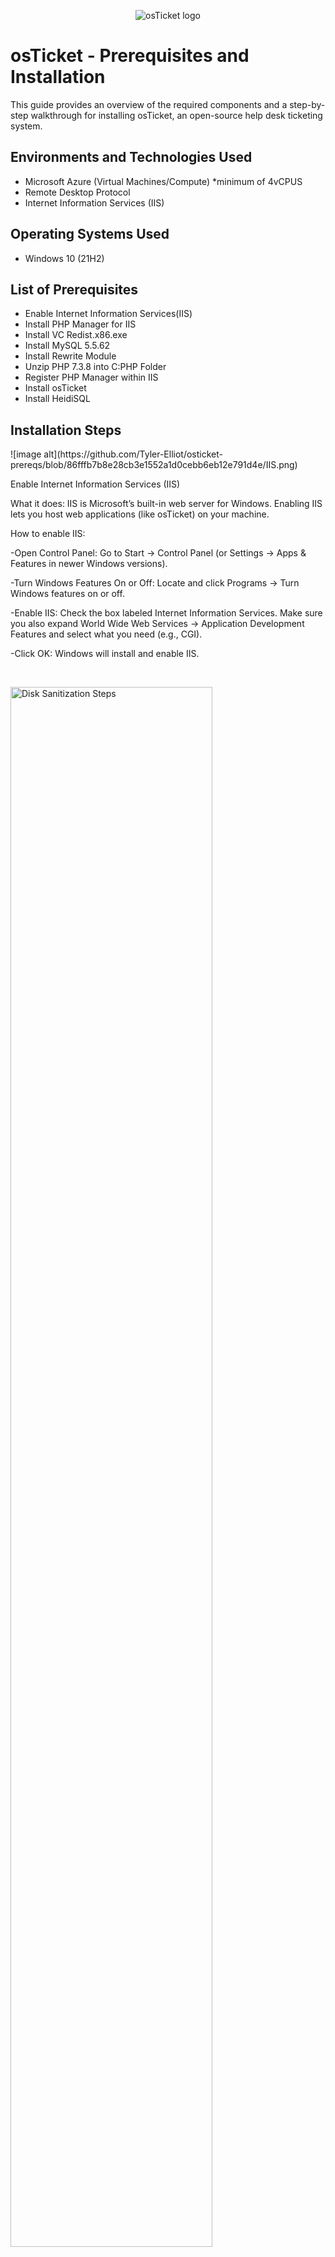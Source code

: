 <p align="center">
<img src="https://i.imgur.com/Clzj7Xs.png" alt="osTicket logo"/>
</p>

<h1>osTicket - Prerequisites and Installation</h1>
This guide provides an overview of the required components and a step-by-step walkthrough for installing osTicket, an open-source help desk ticketing system.<br />





<h2>Environments and Technologies Used</h2>

- Microsoft Azure (Virtual Machines/Compute) *minimum of 4vCPUS
- Remote Desktop Protocol
- Internet Information Services (IIS)

<h2>Operating Systems Used </h2>

- Windows 10</b> (21H2)

<h2>List of Prerequisites</h2>

- Enable Internet Information Services(IIS)
- Install PHP Manager for IIS
- Install VC Redist.x86.exe
- Install MySQL 5.5.62
- Install Rewrite Module
- Unzip PHP 7.3.8 into C\:PHP Folder
- Register PHP Manager within IIS
- Install osTicket
- Install HeidiSQL

<h2>Installation Steps</h2>

<p>
![image alt](https://github.com/Tyler-Elliot/osticket-prereqs/blob/86fffb7b8e28cb3e1552a1d0cebb6eb12e791d4e/IIS.png)


</p>
<p>
Enable Internet Information Services (IIS)
  
What it does:
IIS is Microsoft’s built-in web server for Windows. Enabling IIS lets you host web applications (like osTicket) on your machine.

How to enable IIS:

-Open Control Panel: Go to Start → Control Panel (or Settings → Apps & Features in newer Windows versions).

-Turn Windows Features On or Off: Locate and click Programs → Turn Windows features on or off.

-Enable IIS: Check the box labeled Internet Information Services. Make sure you also expand World Wide Web Services → Application Development Features and select what you need (e.g., CGI).

-Click OK: Windows will install and enable IIS.
</p>
<br />


<p>
<img src="https://i.imgur.com/DJmEXEB.png" height="80%" width="80%" alt="Disk Sanitization Steps"/>
</p>
<p>
  Install PHP Manager for IIS

What it does:
PHP Manager simplifies the management of one or more PHP installations on IIS. It provides a GUI for tasks like configuring php.ini settings and switching between PHP versions.

How to install:

-Download PHP Manager: Go to the official Microsoft IIS site or search “PHP Manager for IIS” and download the installer (e.g., PHPManagerForIIS-1.2.0.msi).

-Run the Installer: Double-click the MSI file and follow the prompts.

-Open IIS Manager: After installation, you’ll see PHP Manager as an option under IIS in the Internet Information Services (IIS) Manager tool.
  
</p>
<br />


<p>
<img src="https://i.imgur.com/DJmEXEB.png" height="80%" width="80%" alt="Disk Sanitization Steps"/>
</p>
<p>
 Install VC Redist.x86.exe

What it does:
The Microsoft Visual C++ Redistributable (VC Redist) provides the runtime libraries needed by PHP to function. PHP compiled on Windows often depends on these libraries to run properly.

How to install:

-Download VC Redist: Go to Microsoft’s download page for the correct Visual C++ Redistributable (commonly 2010, 2012, or 2015–2019 versions, depending on your PHP build).

-Run the Installer: Double-click the .exe file and follow the setup wizard.

-Restart (If Needed): Some systems require a restart for changes to take effect.

</p>
<br />


<p>
<img src="https://i.imgur.com/DJmEXEB.png" height="80%" width="80%" alt="Disk Sanitization Steps"/>
</p>
<p>
 Install MySQL 5.5.62

What it does:
MySQL is the database server where osTicket will store all its data—tickets, user information, and application settings.

How to install:

-Download MySQL Installer: Get the MySQL Community Server installer (version 5.5.62) from MySQL’s official website or archives.

-Run the Installer: Choose a “Typical” or “Custom” setup.

Configure MySQL:
-Root Password: Set a strong root password.
-Create a Database (Optional at this point): You can create a separate database for osTicket later.

Service Settings: Accept defaults (e.g., MySQL running as a service).

Finish Installation: Make sure MySQL is running, and note your root credentials for later.

</p>
<br />


<p>
<img src="https://i.imgur.com/DJmEXEB.png" height="80%" width="80%" alt="Disk Sanitization Steps"/>
</p>
<p>
 Install Rewrite Module

What it does:
The URL Rewrite module for IIS allows you to create user-friendly URLs or redirect rules. Many web apps (including osTicket) rely on rewrite rules for clean URLs and proper routing.

How to install:

-Download URL Rewrite: Visit Microsoft’s IIS website and download URL Rewrite Module for your IIS version.

-Run the Installer: Follow the prompts. IIS will automatically add the Rewrite Module once installed.

-Verify Installation: Open IIS Manager → Sites → URL Rewrite should now appear under IIS in the feature list.

</p>
<br />


<p>
<img src="https://i.imgur.com/DJmEXEB.png" height="80%" width="80%" alt="Disk Sanitization Steps"/>
</p>
<p>
 Unzip PHP 7.3.8 in C:\PHP
  
What it does:
PHP is the scripting engine that osTicket uses. Unzipping the PHP files in a dedicated folder keeps your web server organized and makes it easier to configure in IIS.

How to do it:

-Download PHP 7.3.8 (Non-thread safe preferred for IIS): Get the .zip package from windows.php.net.

-Create Folder: Create a folder in C:\ named PHP.

-Unzip Contents: Extract all files from the downloaded .zip into C:\PHP.


</p>
<br />


<p>
<img src="https://i.imgur.com/DJmEXEB.png" height="80%" width="80%" alt="Disk Sanitization Steps"/>
</p>
<p>
 Register PHP Manager Within IIS
  
What it does:
Tells IIS where PHP is located and ensures your server processes PHP files correctly.

How to register PHP in IIS:

-Open IIS Manager: Press Win + R, type inetmgr, and press Enter.

-Select Your Server: In the left pane, click on your server name.

-Open PHP Manager: Under IIS, click PHP Manager.

-Register New PHP Version: Click Register new PHP version and browse to C:\PHP\php-cgi.exe.

-Validate Configuration: After registering, you should see PHP 7.3.8 listed under the PHP Manager screen

</p>
<br />


<p>
<img src="https://i.imgur.com/DJmEXEB.png" height="80%" width="80%" alt="Disk Sanitization Steps"/>
</p>
<p>
 Install osTicket
  
What it does:
osTicket is the main helpdesk application that provides ticket management, user support, and customer service functionalities.

How to install:

-Download osTicket: From osTicket.com, get the latest stable release (or your preferred version).

-Extract Files: Unzip the osTicket files into a folder under your IIS web root (e.g., C:\inetpub\wwwroot\osticket).

-Set Permissions: Ensure C:\inetpub\wwwroot\osticket\include\ost-config.php is writable by IIS.

-Open Browser & Run Setup: Go to http://localhost/osticket and follow the on-screen installer.

-Database Info: Enter the MySQL hostname (often localhost), database name, username, and password.

-Admin Details: Provide an admin email, name, and password for the helpdesk.

-Finalize Installation: Once done, rename or remove setup directory as per instructions for security.

</p>
<br />


<p>
<img src="https://i.imgur.com/DJmEXEB.png" height="80%" width="80%" alt="Disk Sanitization Steps"/>
</p>
<p>
 Install HeidiSQL
  
What it does:
HeidiSQL is a user-friendly graphical tool to manage MySQL databases. It allows you to run queries, import/export data, and modify database structures without using the command line.

How to install:

-Download HeidiSQL: Visit heidisql.com and get the latest installer.

-Run the Installer: Accept defaults or customize the installation path.

-Launch HeidiSQL: Connect to MySQL using your root credentials (or a specific osTicket user you set up).

-Explore Databases: You can create, edit, or back up the osTicket database as needed

</p>
<br />
